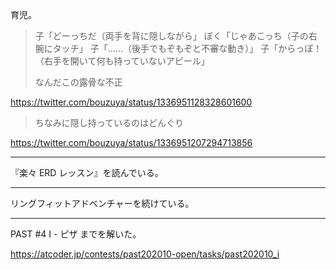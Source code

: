 育児。

> 子「どーっちだ（両手を背に隠しながら」
> ぼく「じゃあこっち（子の右腕にタッチ」
> 子「……（後手でもぞもぞと不審な動き）」
> 子「からっぽ！（右手を開いて何も持っていないアピール」
>
> なんだこの露骨な不正

<https://twitter.com/bouzuya/status/1336951128328601600>

> ちなみに隠し持っているのはどんぐり

<https://twitter.com/bouzuya/status/1336951207294713856>

---

『楽々 ERD レッスン』を読んでいる。

---

リングフィットアドベンチャーを続けている。

---

PAST #4 I - ピザ までを解いた。

<https://atcoder.jp/contests/past202010-open/tasks/past202010_i>
